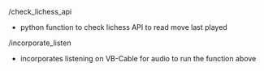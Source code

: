 /check_lichess_api

* python function to check lichess API to read move last played



/incorporate_listen

* incorporates listening on VB-Cable for audio to run the function above





